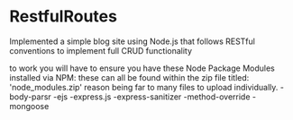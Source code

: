 # RestfulRoutes
Implemented a simple blog site using Node.js that follows RESTful conventions to implement full CRUD functionality

to work you will have to ensure you have these Node Package Modules installed via NPM: these can all be found within the zip file titled: 'node_modules.zip' reason being far to many files to upload individually. 
-body-parsr
-ejs
-express.js
-express-sanitizer
-method-override
-mongoose


